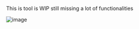 This is tool is WIP
still missing a lot of functionalities

![image](https://github.com/M01001010/RiggingUI/assets/53808048/05b4f2b0-cbc0-42c5-92cf-8b04f98eece6)
